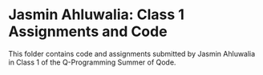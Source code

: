 # Jasmin Ahluwalia: Class 1 Assignments and Code
This folder contains code and assignments submitted by Jasmin Ahluwalia in Class 1 of the Q-Programming Summer of Qode.